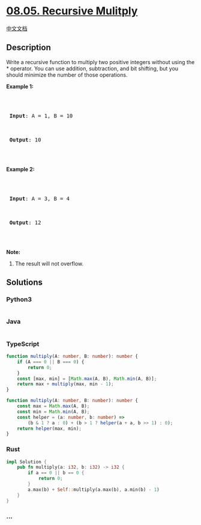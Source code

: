 # [08.05. Recursive Mulitply](https://leetcode.cn/problems/recursive-mulitply-lcci)

[中文文档](/lcci/08.05.Recursive%20Mulitply/README.md)

## Description

<p>Write a recursive function to multiply two positive integers without using the * operator. You can use addition, subtraction, and bit shifting, but you should minimize the number of those operations.</p>

<p><strong>Example 1:</strong></p>

<pre>



<strong> Input</strong>: A = 1, B = 10



<strong> Output</strong>: 10



</pre>

<p><strong>Example 2:</strong></p>

<pre>



<strong> Input</strong>: A = 3, B = 4



<strong> Output</strong>: 12



</pre>

<p><strong>Note:</strong></p>

<ol>
	<li>The result will not overflow.</li>
</ol>

## Solutions

<!-- tabs:start -->

### **Python3**

```python


```

### **Java**

```java


```

### **TypeScript**

```ts
function multiply(A: number, B: number): number {
    if (A === 0 || B === 0) {
        return 0;
    }
    const [max, min] = [Math.max(A, B), Math.min(A, B)];
    return max + multiply(max, min - 1);
}
```

```ts
function multiply(A: number, B: number): number {
    const max = Math.max(A, B);
    const min = Math.min(A, B);
    const helper = (a: number, b: number) =>
        (b & 1 ? a : 0) + (b > 1 ? helper(a + a, b >> 1) : 0);
    return helper(max, min);
}
```

### **Rust**

```rust
impl Solution {
    pub fn multiply(a: i32, b: i32) -> i32 {
        if a == 0 || b == 0 {
            return 0;
        }
        a.max(b) + Self::multiply(a.max(b), a.min(b) - 1)
    }
}
```

### **...**

```


```

<!-- tabs:end -->
